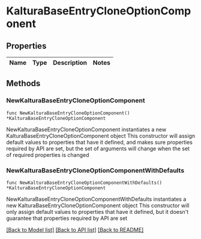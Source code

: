 # KalturaBaseEntryCloneOptionComponent

## Properties

Name | Type | Description | Notes
------------ | ------------- | ------------- | -------------

## Methods

### NewKalturaBaseEntryCloneOptionComponent

`func NewKalturaBaseEntryCloneOptionComponent() *KalturaBaseEntryCloneOptionComponent`

NewKalturaBaseEntryCloneOptionComponent instantiates a new KalturaBaseEntryCloneOptionComponent object
This constructor will assign default values to properties that have it defined,
and makes sure properties required by API are set, but the set of arguments
will change when the set of required properties is changed

### NewKalturaBaseEntryCloneOptionComponentWithDefaults

`func NewKalturaBaseEntryCloneOptionComponentWithDefaults() *KalturaBaseEntryCloneOptionComponent`

NewKalturaBaseEntryCloneOptionComponentWithDefaults instantiates a new KalturaBaseEntryCloneOptionComponent object
This constructor will only assign default values to properties that have it defined,
but it doesn't guarantee that properties required by API are set


[[Back to Model list]](../README.md#documentation-for-models) [[Back to API list]](../README.md#documentation-for-api-endpoints) [[Back to README]](../README.md)


